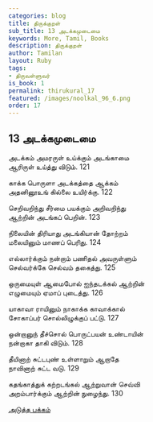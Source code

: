 ```yaml
---
categories: blog
title: திருக்குறள்
sub_title: 13 அடக்கமுடைமை
keywords: More, Tamil, Books
description: திருக்குறள்
author: Tamilan
layout: Ruby
tags:
- திருவள்ளுவர்
is_book: 1
permalink: thirukural_17
featured: /images/noolkal_96_6.png
order: 17
---
```

## 13 அடக்கமுடைமை

அடக்கம் அமரருள் உய்க்கும் அடங்காமை  
ஆரிருள் உய்த்து விடும். 121

காக்க பொருளா அடக்கத்தை ஆக்கம்  
அதனினூஉங் கில்லை உயிர்க்கு. 122

செறிவறிந்து சீர்மை பயக்கும் அறிவறிந்து  
ஆற்றின் அடங்கப் பெறின். 123

நிலையின் திரியாது அடங்கியான் தோற்றம்  
மலையினும் மாணப் பெரிது. 124

எல்லார்க்கும் நன்றாம் பணிதல் அவருள்ளும்  
செல்வர்க்கே செல்வம் தகைத்து. 125

ஒருமையுள் ஆமைபோல் ஐந்தடக்கல் ஆற்றின்  
எழுமையும் ஏமாப் புடைத்து. 126

யாகாவா ராயினும் நாகாக்க காவாக்கால்  
சோகாப்பர் சொல்லிழுக்குப் பட்டு. 127

ஒன்றானுந் தீச்சொல் பொருட்பயன் உண்டாயின்  
நன்றாகா தாகி விடும். 128

தீயினாற் சுட்டபுண் உள்ளாறும் ஆறாதே  
நாவினாற் சுட்ட வடு. 129

கதங்காத்துக் கற்றடங்கல் ஆற்றுவான் செவ்வி  
அறம்பார்க்கும் ஆற்றின் நுழைந்து. 130

[அடுத்த பக்கம்](thirukural_18)
